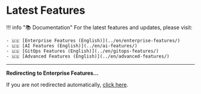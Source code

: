 # Latest Features

!!! info "📚 Documentation"
    For the latest features and updates, please visit:
    
    - 🇺🇸 [Enterprise Features (English)](../en/enterprise-features/)
    - 🇺🇸 [AI Features (English)](../en/ai-features/)
    - 🇺🇸 [GitOps Features (English)](../en/gitops-features/)
    - 🇺🇸 [Advanced Features (English)](../en/advanced-features/)

---

<script>window.location.href="../en/enterprise-features/";</script>

**Redirecting to Enterprise Features...**

If you are not redirected automatically, [click here](en/enterprise-features).
